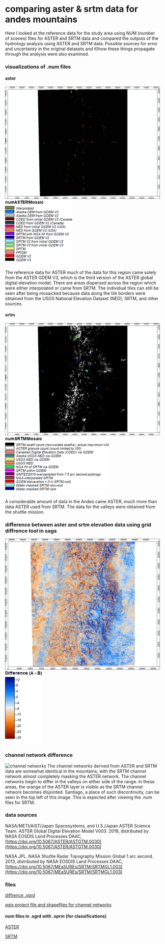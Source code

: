 # comparing aster & srtm data for andes mountains 
Here I looked at the reference data for the study area using NUM (number of scenes) files for ASTER and SRTM data and compared the outputs of the hydrology analysis using ASTER and SRTM data. Possible sources for error and uncertainty in the original datasets and if/how these things propagate through the analysis were also examined.  

### visualizations of .num files
#### aster
![aster .num](images/numASTER.png)
![aster legend](images/numASTER_legend.png)

The reference data for ASTER much of the data for this region came solely from the ASTER GDEM V3, which is the third version of the ASTER global digital elevation model. There are areas dispersed across the region which were either interpolated or came from SRTM. The individual tiles can still be seen after being mosaicked because data along the tile borders were obtained from the USGS National Elevation Dataset (NED), SRTM, and other sources.

#### srtm
![srtm .num](images/numSRTM.png)
![srtm legend](images/numSRTM_legend.png)

A considerable amount of data in the Andes came ASTER, much more than data ASTER used from SRTM. The data for the valleys were obtained from the shuttle mission. 

### difference between aster and srtm elevation data using grid diffrence tool in saga
![difference](images/diffASTER_SRTM.png)
![difference legend](images/diffASTER_SRTM_legend.png)

### channel network difference 
![channel networks](images/channels.png)
The channel networks derived from ASTER and SRTM data are somewhat identical in the mountains, with the SRTM channel network almost completely masking the ASTER network. The channel networks begin to differ in the valleys on either side of the range. In these areas, the orange of the ASTER layer is visible as the SRTM channel network becomes disjointed. Santiago, a place of such discontinuity, can be seen in the top left of this image. This is expected after viewing the .num files for SRTM.

### data sources
NASA/METI/AIST/Japan Spacesystems, and U.S./Japan ASTER Science Team. ASTER Global Digital Elevation Model V003. 2019, distributed by NASA EOSDIS Land Processes DAAC, [https://doi.org/10.5067/ASTER/ASTGTM.0030](https://doi.org/10.5067/ASTER/ASTGTM.0030) 

NASA JPL. NASA Shuttle Radar Topography Mission Global 1 arc second. 2013, distributed by NASA EOSDIS Land Processes DAAC, [https://doi.org/10.5067/MEaSUREs/SRTM/SRTMGL1.003](https://doi.org/10.5067/MEaSUREs/SRTM/SRTMGL1.003)
 
### files 
[diffrence .sgrd](data/diffASTER_SRTM.zip)

[qgis project file and shapefiles for channel networks](data/channelNetworks.zip)

#### num files in .sgrd with .sprm (for classifications)
[ASTER](data/numASTER.zip)

[SRTM](data/numSRTM.zip)



